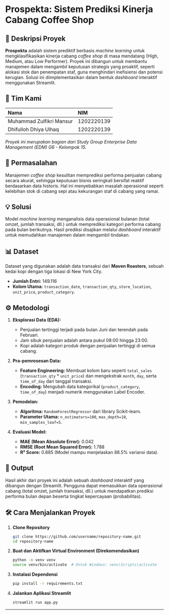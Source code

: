 # Prospekta: Sistem Prediksi Kinerja Cabang Coffee Shop

## 📝 Deskripsi Proyek

**Prospekta** adalah sistem prediktif berbasis *machine learning* untuk mengklasifikasikan kinerja cabang *coffee shop* di masa mendatang (High, Medium, atau Low Performer). Proyek ini dibangun untuk membantu manajemen dalam mengambil keputusan strategis yang proaktif, seperti alokasi stok dan penempatan staf, guna menghindari inefisiensi dan potensi kerugian. Solusi ini diimplementasikan dalam bentuk *dashboard* interaktif menggunakan Streamlit.

## 👥 Tim Kami

| Nama | NIM |
| :--- | :--- |
| Muhammad Zulfikri Mansur | 1202220139 |
| Dhifulloh Dhiya Ulhaq | 1202220139 |

*Proyek ini merupakan bagian dari Study Group Enterprise Data Management (EDM) G6 - Kelompok 15.*

## 🎯 Permasalahan

Manajemen *coffee shop* kesulitan memprediksi performa penjualan cabang secara akurat, sehingga keputusan bisnis seringkali bersifat reaktif berdasarkan data historis. Hal ini menyebabkan masalah operasional seperti kelebihan stok di cabang sepi atau kekurangan staf di cabang yang ramai.

## 💡 Solusi

Model *machine learning* menganalisis data operasional bulanan (total omzet, jumlah transaksi, dll.) untuk memprediksi kategori performa cabang pada bulan berikutnya. Hasil prediksi disajikan melalui *dashboard* interaktif untuk memudahkan manajemen dalam mengambil tindakan.

## 📊 Dataset

Dataset yang digunakan adalah data transaksi dari **Maven Roasters**, sebuah kedai kopi dengan tiga lokasi di New York City.

  - **Jumlah Entri:** 149.116
  - **Kolom Utama:** `transaction_date`, `transaction_qty`, `store_location`, `unit_price`, `product_category`.

## ⚙️ Metodologi

1.  **Eksplorasi Data (EDA):**

      * Penjualan tertinggi terjadi pada bulan Juni dan terendah pada Februari.
      * Jam sibuk penjualan adalah antara pukul 08:00 hingga 23:00.
      * Kopi adalah kategori produk dengan penjualan tertinggi di semua cabang.

2.  **Pra-pemrosesan Data:**

      * **Feature Engineering:** Membuat kolom baru seperti `total_sales` (`transaction_qty` \* `unit_price`) dan mengekstrak `month`, `day`, serta `time_of_day` dari tanggal transaksi.
      * **Encoding:** Mengubah data kategorikal (`product_category`, `time_of_day`) menjadi numerik menggunakan Label Encoder.

3.  **Pemodelan:**

      * **Algoritma:** `RandomForestRegressor` dari library Scikit-learn.
      * **Parameter Utama:** `n_estimators=100`, `max_depth=10`, `min_samples_leaf=5`.

4.  **Evaluasi Model:**

      * **MAE (Mean Absolute Error):** 0.042
      * **RMSE (Root Mean Squared Error):** 1.788
      * **R² Score:** 0.885 (Model mampu menjelaskan 88.5% variansi data).

## 🚀 Output

Hasil akhir dari proyek ini adalah sebuah *dashboard* interaktif yang dibangun dengan Streamlit. Pengguna dapat memasukkan data operasional cabang (total omzet, jumlah transaksi, dll.) untuk mendapatkan prediksi performa bulan depan beserta tingkat kepercayaan (probabilitas).

## 🛠️ Cara Menjalankan Proyek

1.  **Clone Repository**

    ```bash
    git clone https://github.com/username/repository-name.git
    cd repository-name
    ```

2.  **Buat dan Aktifkan Virtual Environment (Direkomendasikan)**

    ```bash
    python -m venv venv
    source venv/bin/activate  # Untuk Windows: venv\Scripts\activate
    ```

3.  **Instalasi Dependensi**

    ```bash
    pip install -r requirements.txt
    ```

4.  **Jalankan Aplikasi Streamlit**

    ```bash
    streamlit run app.py
    ```

-----